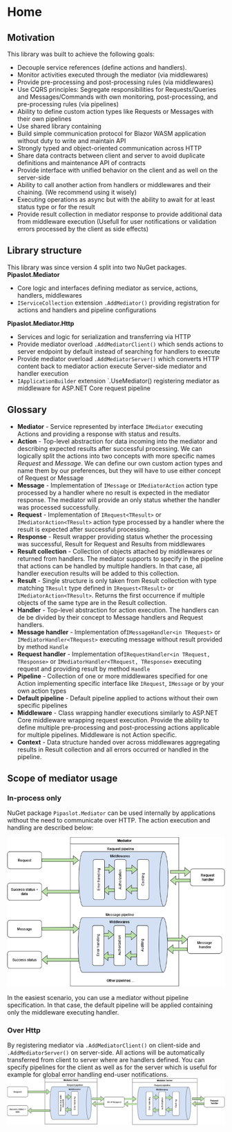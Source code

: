 # Home

## Motivation
This library was built to achieve the following goals:
- Decouple service references (define actions and handlers).
- Monitor activities executed through the mediator (via middlewares)
- Provide pre-processing and post-processing rules (via middlewares)
- Use CQRS principles: Segregate responsibilities for Requests/Queries and Messages/Commands with own monitoring, post-processing, and pre-processing rules (via pipelines)
- Ability to define custom action types like Requests or Messages with their own pipelines 
- Use shared library containing 
- Build simple communication protocol for Blazor WASM application without duty to write and maintain API
- Strongly typed and object-oriented communication across HTTP
- Share data contracts between client and server to avoid duplicate definitions and maintenance API of contracts
- Provide interface with unified behavior on the client and as well on the server-side
- Ability to call another action from handlers or middlewares and their chaining. (We recommend using it wisely)
- Executing operations as async but with the ability to await for at least status type or for the result
- Provide result collection in mediator response to provide additional data from middleware execution (Usefull for user notifications or validation errors processed by the client as side effects)

## Library structure
This library was since version 4 split into two NuGet packages.
**Pipaslot.Mediator** 
- Core logic and interfaces defining mediator as service, actions, handlers, middlewares 
- `IServiceCollection` extension `.AddMediator()` providing registration for actions and handlers and pipeline configurations

**Pipaslot.Mediator.Http**
- Services and logic for serialization and transferring via HTTP 
- Provide mediator overload `.AddMediatorClient()` which sends actions to server endpoint by default instead of searching for handlers to execute
- Provide mediator overload `.AddMediatorServer()` which converts HTTP content back to mediator action execute Server-side mediator and handler execution
- `IApplicationBuilder` extension `.UseMediator() registering mediator as middleware for ASP.NET Core request pipeline

## Glossary
- **Mediator** - Service represented by interface `IMediator` executing Actions and providing a response with status and results.
- **Action** - Top-level abstraction for data incoming into the mediator and describing expected results after successful processing. We can logically split the actions into two concepts with more specific names _Request_ and _Message_. We can define our own custom action types and name them by our preferences, but they will have to use either concept of Request or Message
- **Message** - Implementation of `IMessage` or `IMediatorAction` action type processed by a handler where no result is expected in the mediator response. The mediator will provide an only status whether the handler was processed successfully.
- **Request** - Implementation of `IRequest<TResult>` or `IMediatorAction<TResult>` action type processed by a handler where the result is expected after successful processing.
- **Response** - Result wrapper providing status whether the processing was successful, Result for Request and Results from middlewares
- **Result collection** - Collection of objects attached by middlewares or returned from handlers. The mediator supports to specify in the pipeline that actions can be handled by multiple handlers. In that case, all handler execution results will be added to this collection. 
- **Result** - Single structure is only taken from Result collection with type matching `TResult` type defined in `IRequest<TResult>` or `IMediatorAction<TResult>`. Returns the first occurrence if multiple objects of the same type are in the Result collection.
- **Handler** - Top-level abstraction for action execution. The handlers can de be divided by their concept to Message handlers and Request handlers.
- **Message handler** - Implementation of`IMessageHandler<in TRequest>` or `IMediatorHandler<TRequest>` executing message without result provided by method `Handle`
- **Request handler** - Implementation of`IRequestHandler<in TRequest, TResponse>` or `IMediatorHandler<TRequest, TResponse>` executing request and providing result by method `Handle`
- **Pipeline** - Collection of one or more middlewares specified for one Action implementing specific interface like `IRequest`, `IMessage` or by your own action types
- **Default pipeline** - Default pipeline applied to actions without their own specific pipelines
- **Middleware** - Class wrapping handler executions similarly to ASP.NET Core middleware wrapping request execution. Provide the ability to define multiple pre-processing and post-processing actions applicable for multiple pipelines. Middleware is not Action specific.
- **Context** - Data structure handed over across middlewares aggregating results in Result collection and all errors occurred or handled in the pipeline.

## Scope of mediator usage

### In-process only
NuGet package `Pipaslot.Mediator` can be used internally by applications without the need to communicate over HTTP. The action execution and handling are described below:

![Use of mediator in-process](./img/mediator-in-process.png)

In the easiest scenario, you can use a mediator without pipeline specification. In that case, the default pipeline will be applied containing only the middleware executing handler.

### Over Http
By registering mediator via `.AddMediatorClient()` on client-side and `.AddMediatorServer()` on server-side. All actions will be automatically transferred from client to server where are handlers defined. You can specify pipelines for the client as well as for the server which is useful for example for global error handling end-user notifications.
![Use of mediator over HTTP](./img/mediator-over-http.png)